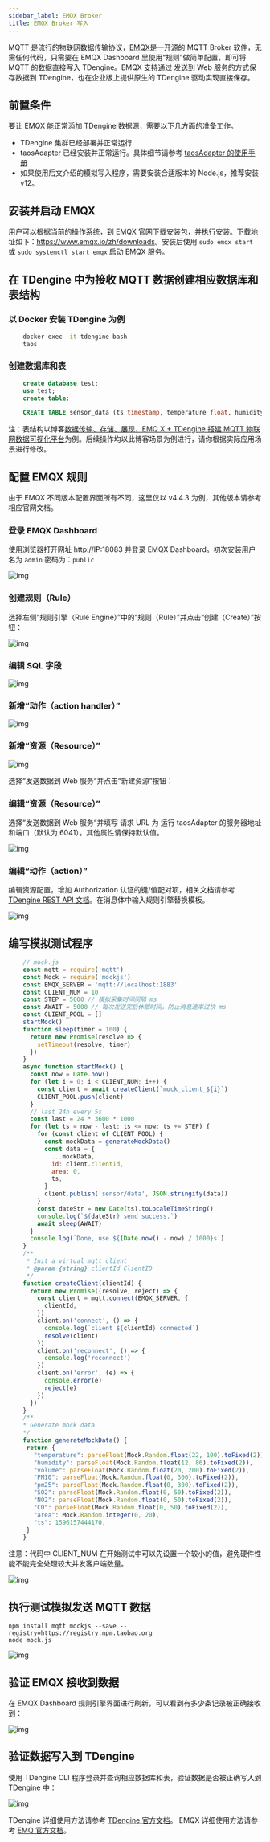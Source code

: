 ```yaml
---
sidebar_label: EMQX Broker
title: EMQX Broker 写入
---
```


MQTT 是流行的物联网数据传输协议，[EMQX](https://github.com/emqx/emqx)是一开源的 MQTT Broker 软件，无需任何代码，只需要在 EMQX Dashboard 里使用“规则”做简单配置，即可将 MQTT 的数据直接写入 TDengine。EMQX 支持通过 发送到 Web 服务的方式保存数据到 TDengine，也在企业版上提供原生的 TDengine 驱动实现直接保存。

## 前置条件

要让 EMQX 能正常添加 TDengine 数据源，需要以下几方面的准备工作。
- TDengine 集群已经部署并正常运行
- taosAdapter 已经安装并正常运行。具体细节请参考 [taosAdapter 的使用手册](/reference/taosadapter)
- 如果使用后文介绍的模拟写入程序，需要安装合适版本的 Node.js，推荐安装 v12。

## 安装并启动 EMQX

用户可以根据当前的操作系统，到 EMQX 官网下载安装包，并执行安装。下载地址如下：<https://www.emqx.io/zh/downloads>。安装后使用 `sudo emqx start` 或 `sudo systemctl start emqx` 启动 EMQX 服务。

## 在 TDengine 中为接收 MQTT 数据创建相应数据库和表结构

### 以 Docker 安装 TDengine 为例

```bash
    docker exec -it tdengine bash
    taos
```

### 创建数据库和表

```sql
    create database test;
    use test;
    create table:

    CREATE TABLE sensor_data (ts timestamp, temperature float, humidity float, volume float, PM10 float, pm25 float, SO2 float, NO2 float, CO float, sensor_id NCHAR(255), area TINYINT, coll_time timestamp);
```

注：表结构以博客[数据传输、存储、展现，EMQ X + TDengine 搭建 MQTT 物联网数据可视化平台](https://www.taosdata.com/blog/2020/08/04/1722.html)为例。后续操作均以此博客场景为例进行，请你根据实际应用场景进行修改。

## 配置 EMQX 规则

由于 EMQX 不同版本配置界面所有不同，这里仅以 v4.4.3 为例，其他版本请参考相应官网文档。

### 登录 EMQX Dashboard

使用浏览器打开网址 http://IP:18083 并登录 EMQX Dashboard。初次安装用户名为 `admin` 密码为：`public`

![img](./emqx/login-dashboard.png)

### 创建规则（Rule）

选择左侧“规则引擎（Rule Engine）”中的“规则（Rule）”并点击“创建（Create）”按钮：

![img](./emqx/rule-engine.png)

### 编辑 SQL 字段

![img](./emqx/create-rule.png)

### 新增“动作（action handler）”

![img](./emqx/add-action-handler.png)

### 新增“资源（Resource）”

![img](./emqx/create-resource.png)

选择“发送数据到 Web 服务“并点击“新建资源”按钮：

### 编辑“资源（Resource）”

选择“发送数据到 Web 服务“并填写 请求 URL 为 运行 taosAdapter 的服务器地址和端口（默认为 6041）。其他属性请保持默认值。

![img](./emqx/edit-resource.png)

### 编辑“动作（action）”

编辑资源配置，增加 Authorization 认证的键/值配对项，相关文档请参考[ TDengine REST API 文档](https://docs.taosdata.com/reference/rest-api/)。在消息体中输入规则引擎替换模板。

![img](./emqx/edit-action.png)

## 编写模拟测试程序

```javascript
    // mock.js
    const mqtt = require('mqtt')
    const Mock = require('mockjs')
    const EMQX_SERVER = 'mqtt://localhost:1883'
    const CLIENT_NUM = 10
    const STEP = 5000 // 模拟采集时间间隔 ms
    const AWAIT = 5000 // 每次发送完后休眠时间，防止消息速率过快 ms
    const CLIENT_POOL = []
    startMock()
    function sleep(timer = 100) {
      return new Promise(resolve => {
        setTimeout(resolve, timer)
      })
    }
    async function startMock() {
      const now = Date.now()
      for (let i = 0; i < CLIENT_NUM; i++) {
        const client = await createClient(`mock_client_${i}`)
        CLIENT_POOL.push(client)
      }
      // last 24h every 5s
      const last = 24 * 3600 * 1000
      for (let ts = now - last; ts <= now; ts += STEP) {
        for (const client of CLIENT_POOL) {
          const mockData = generateMockData()
          const data = {
            ...mockData,
            id: client.clientId,
            area: 0,
            ts,
          }
          client.publish('sensor/data', JSON.stringify(data))
        }
        const dateStr = new Date(ts).toLocaleTimeString()
        console.log(`${dateStr} send success.`)
        await sleep(AWAIT)
      }
      console.log(`Done, use ${(Date.now() - now) / 1000}s`)
    }
    /**
     * Init a virtual mqtt client
     * @param {string} clientId ClientID
     */
    function createClient(clientId) {
      return new Promise((resolve, reject) => {
        const client = mqtt.connect(EMQX_SERVER, {
          clientId,
        })
        client.on('connect', () => {
          console.log(`client ${clientId} connected`)
          resolve(client)
        })
        client.on('reconnect', () => {
          console.log('reconnect')
        })
        client.on('error', (e) => {
          console.error(e)
          reject(e)
        })
      })
    }
    /**
    * Generate mock data
    */
    function generateMockData() {
     return {
       "temperature": parseFloat(Mock.Random.float(22, 100).toFixed(2)),
       "humidity": parseFloat(Mock.Random.float(12, 86).toFixed(2)),
       "volume": parseFloat(Mock.Random.float(20, 200).toFixed(2)),
       "PM10": parseFloat(Mock.Random.float(0, 300).toFixed(2)),
       "pm25": parseFloat(Mock.Random.float(0, 300).toFixed(2)),
       "SO2": parseFloat(Mock.Random.float(0, 50).toFixed(2)),
       "NO2": parseFloat(Mock.Random.float(0, 50).toFixed(2)),
       "CO": parseFloat(Mock.Random.float(0, 50).toFixed(2)),
       "area": Mock.Random.integer(0, 20),
       "ts": 1596157444170,
     }
    }
```

注意：代码中 CLIENT_NUM 在开始测试中可以先设置一个较小的值，避免硬件性能不能完全处理较大并发客户端数量。

![img](./emqx/client-num.png)

## 执行测试模拟发送 MQTT 数据

```
npm install mqtt mockjs --save --registry=https://registry.npm.taobao.org
node mock.js
```

![img](./emqx/run-mock.png)

## 验证 EMQX 接收到数据

在 EMQX Dashboard 规则引擎界面进行刷新，可以看到有多少条记录被正确接收到：

![img](./emqx/check-rule-matched.png)

## 验证数据写入到 TDengine

使用 TDengine CLI 程序登录并查询相应数据库和表，验证数据是否被正确写入到 TDengine 中：

![img](./emqx/check-result-in-taos.png)

TDengine 详细使用方法请参考 [TDengine 官方文档](https://docs.taosdata.com/)。
EMQX 详细使用方法请参考 [EMQ 官方文档](https://www.emqx.io/docs/zh/v4.4/rule/rule-engine.html)。

